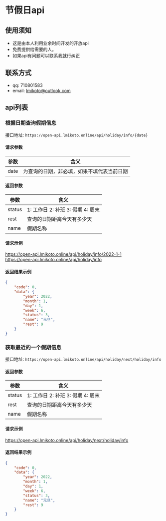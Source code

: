 # 节假日api

## 使用须知
- 这是由本人利用业余时间开发的开放api
- 免费提供给需要的人。
- 如果api有问题可以联系我就行纠正

## 联系方式
- qq: 710801583
- email: lmikoto@outlook.com

## api列表

### 根据日期查询假期信息
接口地址: `https://open-api.lmikoto.online/api/holiday/info/{date}`  

#### 请求参数
|  参数   | 含义  |
|  ----  | ----  |
| date  | 为查询的日期，非必填，如果不填代表当前日期  |
#### 返回参数
|  参数   | 含义  |
|  ----  | ----  |
| status  | 1: 工作日 2: 补班 3: 假期 4: 周末  |
| rest  | 查询的日期距离今天有多少天  |
| name  | 假期名称  |

#### 请求示例
https://open-api.lmikoto.online/api/holiday/info/2022-1-1  
https://open-api.lmikoto.online/api/holiday/info  

#### 返回结果示例 
```json
{
    "code": 0,
    "data": {
        "year": 2022,
        "month": 1,
        "day": 1,
        "week": 6,
        "status": 3,
        "name": "元旦",
        "rest": 9
    }
}
```


### 获取最近的一个假期信息
接口地址: `https://open-api.lmikoto.online/api/holiday/next/holiday/info`   

#### 返回参数
|  参数   | 含义  |
|  ----  | ----  |
| status  | 1: 工作日 2: 补班 3: 假期 4: 周末  |
| rest  | 查询的日期距离今天有多少天  |
| name  | 假期名称  |

#### 请求示例
https://open-api.lmikoto.online/api/holiday/next/holiday/info

#### 返回结果示例 
```json
{
    "code": 0,
    "data": {
        "year": 2022,
        "month": 1,
        "day": 1,
        "week": 6,
        "status": 3,
        "name": "元旦",
        "rest": 9
    }
}
```
